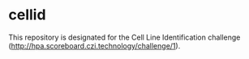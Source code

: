 # cellid
This repository is designated for the Cell Line Identification challenge (http://hpa.scoreboard.czi.technology/challenge/1).
